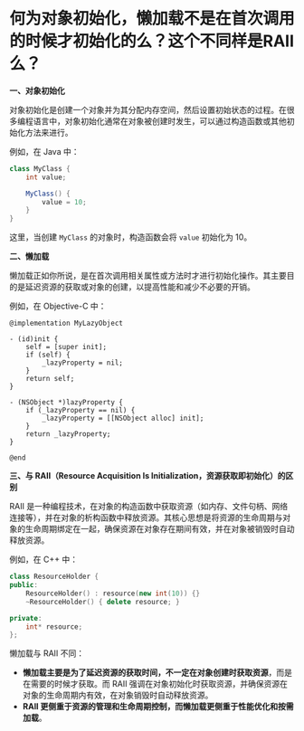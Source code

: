 # 何为对象初始化，懒加载不是在首次调用的时候才初始化的么？这个不同样是RAII么？

**一、对象初始化**

对象初始化是创建一个对象并为其分配内存空间，然后设置初始状态的过程。在很多编程语言中，对象初始化通常在对象被创建时发生，可以通过构造函数或其他初始化方法来进行。

例如，在 Java 中：

```java
class MyClass {
    int value;

    MyClass() {
        value = 10;
    }
}
```

这里，当创建 `MyClass` 的对象时，构造函数会将 `value` 初始化为 10。

**二、懒加载**

懒加载正如你所说，是在首次调用相关属性或方法时才进行初始化操作。其主要目的是延迟资源的获取或对象的创建，以提高性能和减少不必要的开销。

例如，在 Objective-C 中：

```objc
@implementation MyLazyObject

- (id)init {
    self = [super init];
    if (self) {
        _lazyProperty = nil;
    }
    return self;
}

- (NSObject *)lazyProperty {
    if (_lazyProperty == nil) {
        _lazyProperty = [[NSObject alloc] init];
    }
    return _lazyProperty;
}

@end
```

**三、与 RAII（Resource Acquisition Is Initialization，资源获取即初始化）的区别**

RAII 是一种编程技术，在对象的构造函数中获取资源（如内存、文件句柄、网络连接等），并在对象的析构函数中释放资源。其核心思想是将资源的生命周期与对象的生命周期绑定在一起，确保资源在对象存在期间有效，并在对象被销毁时自动释放资源。

例如，在 C++ 中：

```cpp
class ResourceHolder {
public:
    ResourceHolder() : resource(new int(10)) {}
    ~ResourceHolder() { delete resource; }

private:
    int* resource;
};
```

懒加载与 RAII 不同：

* **懒加载主要是为了延迟资源的获取时间，不一定在对象创建时获取资源**，而是在需要的时候才获取。而 RAII 强调在对象初始化时获取资源，并确保资源在对象的生命周期内有效，在对象销毁时自动释放资源。
* **RAII 更侧重于资源的管理和生命周期控制，而懒加载更侧重于性能优化和按需加载**。
